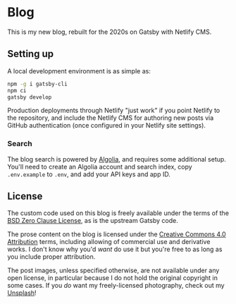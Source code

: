 # Blog

This is my new blog, rebuilt for the 2020s on Gatsby with Netlify CMS.

## Setting up

A local development environment is as simple as:

```bash
npm -g i gatsby-cli
npm ci
gatsby develop
```

Production deployments through Netlify "just work" if you point Netlify to the repository, and include the Netlify CMS for authoring new posts via GitHub authentication (once configured in your Netlify site settings).

### Search

The blog search is powered by [Algolia](https://algolia.com), and requires some additional setup. You'll need to create an Algolia account and search index, copy `.env.example` to `.env`, and add your API keys and app ID.

## License

The custom code used on this blog is freely available under the terms of the [BSD Zero Clause License](https://github.com/Alanaktion/blog/blob/master/LICENSE), as is the upstream Gatsby code.

The prose content on the blog is licensed under the [Creative Commons 4.0 Attribution](https://creativecommons.org/licenses/by/4.0/) terms, including allowing of commercial use and derivative works. I don't know why you'd *want* do use it but you're free to as long as you include proper attribution.

The post images, unless specified otherwise, are not available under any open license, in particular because I do not hold the original copyright in some cases. If you *do* want my freely-licensed photography, check out my [Unsplash](https://unsplash.com/@alanaktion)!
